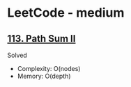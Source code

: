 # LeetCode - medium

## [113. Path Sum II](https://leetcode.com/problems/path-sum-ii)

Solved

* Complexity: O(nodes)
* Memory: O(depth)
